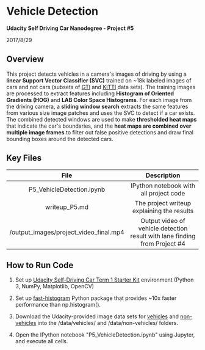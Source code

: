 # **Vehicle Detection**

**Udacity Self Driving Car Nanodegree - Project #5**

2017/8/29

## Overview

This project detects vehicles in a camera's images of driving by using a **linear Support Vector Classifier (SVC)** trained on ~18k labeled images of cars and not cars (subsets of [GTI](http://www.gti.ssr.upm.es/data/Vehicle_database.html) and [KITTI](http://www.cvlibs.net/datasets/kitti/) data sets).  The training images are processed to extract features including **Histogram of Oriented Gradients (HOG)** and **LAB Color Space Histograms**.  For each image from the driving camera, a **sliding window search** extracts the same features from various size image patches and uses the SVC to detect if a car exists.  The combined detected windows are used to make **thresholded heat maps** that indicate the car's boundaries, and the **heat maps are combined over multiple image frames** to filter out false positive detections and draw final bounding boxes around the detected cars.

## Key Files

| File 										|     Description	        													| 
|:-----------------------------------------:|:-----------------------------------------------------------------------------:| 
| P5_VehicleDetection.ipynb					| IPython notebook with all project code 										| 
| writeup_P5.md								| The project writeup explaining the results									|
| /output_images/project_video_final.mp4	| Output video of vehicle detection result with lane finding from Project #4	|


## How to Run Code

1. Set up [Udacity Self-Driving Car Term 1 Starter Kit](https://github.com/udacity/CarND-Term1-Starter-Kit) environment (Python 3, NumPy, Matplotlib, OpenCV)

2. Set up [fast-histogram](https://github.com/astrofrog/fast-histogram) Python package that provides ~10x faster performance than np.histogram().

3. Download the Udacity-provided image data sets for [vehicles](https://s3.amazonaws.com/udacity-sdc/Vehicle_Tracking/vehicles.zip) and [non-vehicles](https://s3.amazonaws.com/udacity-sdc/Vehicle_Tracking/non-vehicles.zip) into the /data/vehicles/ and /data/non-vehicles/ folders.

4. Open the IPython notebook "P5_VehicleDetection.ipynb" using Jupyter, and execute all cells.
